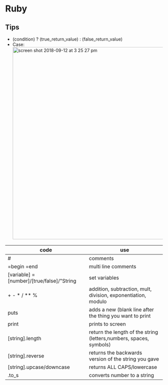 # Ruby

## Tips
- (condition) ? (true_return_value) : (false_return_value)
- Case: <img width="615" alt="screen shot 2018-09-12 at 3 25 27 pm" src="https://user-images.githubusercontent.com/42748054/45448345-1b123200-b6a0-11e8-8f0d-b9c0b1a17216.png">

| code | use | 
|------|-----|
| # | comments | 
| =begin =end | multi line comments | 
| [variable] = [number]/[true/false]/"String | set variables |
| + - * / ** % | addition, subtraction, mult, division, exponentiation, modulo |
| puts | adds a new (blank line after the thing you want to print |
| print | prints to screen | 
| [string].length | return the length of the string (letters,numbers, spaces, symbols) |
| [string].reverse | returns the backwards version of the string you gave | 
| [string].upcase/downcase | returns ALL CAPS/lowercase |
| .to_s | converts number to a string |
